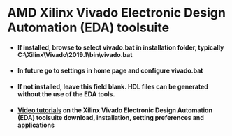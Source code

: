 # AMD Xilinx Vivado Electronic Design Automation (EDA) toolsuite

- #### If installed, browse to select vivado.bat in installation folder, typically C:\Xilinx\Vivado\2019.1\bin\vivado.bat 

- #### In future go to settings in home page and configure vivado.bat

- #### If not installed, leave this field blank. HDL files can be generated without the use of the EDA tools. 

- #### [Video tutorials](https://www.vicilogic.com/vicilearn/run_step/?c_id=56) on the Xilinx Vivado Electronic Design Automation (EDA) toolsuite download, installation, setting preferences and applications